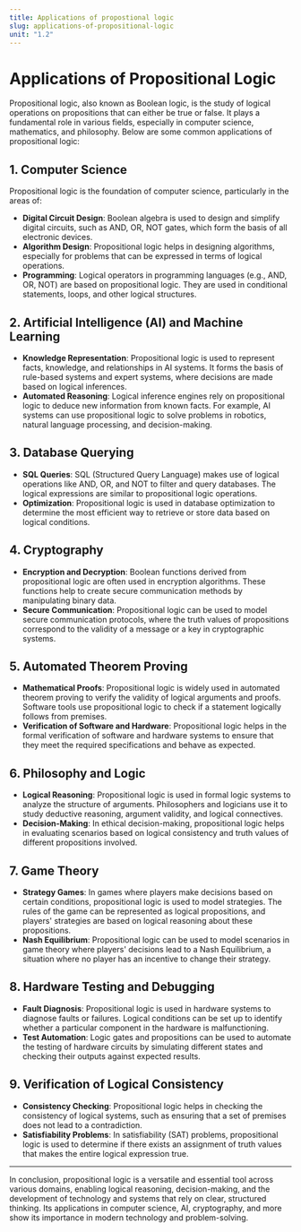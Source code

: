 ```yaml
---
title: Applications of propostional logic
slug: applications-of-propositional-logic
unit: "1.2"
---
```

# Applications of Propositional Logic

Propositional logic, also known as Boolean logic, is the study of logical operations on propositions that can either be true or false. It plays a fundamental role in various fields, especially in computer science, mathematics, and philosophy. Below are some common applications of propositional logic:

## 1. **Computer Science**
Propositional logic is the foundation of computer science, particularly in the areas of:
- **Digital Circuit Design**: Boolean algebra is used to design and simplify digital circuits, such as AND, OR, NOT gates, which form the basis of all electronic devices.
- **Algorithm Design**: Propositional logic helps in designing algorithms, especially for problems that can be expressed in terms of logical operations.
- **Programming**: Logical operators in programming languages (e.g., AND, OR, NOT) are based on propositional logic. They are used in conditional statements, loops, and other logical structures.

## 2. **Artificial Intelligence (AI) and Machine Learning**
- **Knowledge Representation**: Propositional logic is used to represent facts, knowledge, and relationships in AI systems. It forms the basis of rule-based systems and expert systems, where decisions are made based on logical inferences.
- **Automated Reasoning**: Logical inference engines rely on propositional logic to deduce new information from known facts. For example, AI systems can use propositional logic to solve problems in robotics, natural language processing, and decision-making.

## 3. **Database Querying**
- **SQL Queries**: SQL (Structured Query Language) makes use of logical operations like AND, OR, and NOT to filter and query databases. The logical expressions are similar to propositional logic operations.
- **Optimization**: Propositional logic is used in database optimization to determine the most efficient way to retrieve or store data based on logical conditions.

## 4. **Cryptography**
- **Encryption and Decryption**: Boolean functions derived from propositional logic are often used in encryption algorithms. These functions help to create secure communication methods by manipulating binary data.
- **Secure Communication**: Propositional logic can be used to model secure communication protocols, where the truth values of propositions correspond to the validity of a message or a key in cryptographic systems.

## 5. **Automated Theorem Proving**
- **Mathematical Proofs**: Propositional logic is widely used in automated theorem proving to verify the validity of logical arguments and proofs. Software tools use propositional logic to check if a statement logically follows from premises.
- **Verification of Software and Hardware**: Propositional logic helps in the formal verification of software and hardware systems to ensure that they meet the required specifications and behave as expected.

## 6. **Philosophy and Logic**
- **Logical Reasoning**: Propositional logic is used in formal logic systems to analyze the structure of arguments. Philosophers and logicians use it to study deductive reasoning, argument validity, and logical connectives.
- **Decision-Making**: In ethical decision-making, propositional logic helps in evaluating scenarios based on logical consistency and truth values of different propositions involved.

## 7. **Game Theory**
- **Strategy Games**: In games where players make decisions based on certain conditions, propositional logic is used to model strategies. The rules of the game can be represented as logical propositions, and players' strategies are based on logical reasoning about these propositions.
- **Nash Equilibrium**: Propositional logic can be used to model scenarios in game theory where players' decisions lead to a Nash Equilibrium, a situation where no player has an incentive to change their strategy.

## 8. **Hardware Testing and Debugging**
- **Fault Diagnosis**: Propositional logic is used in hardware systems to diagnose faults or failures. Logical conditions can be set up to identify whether a particular component in the hardware is malfunctioning.
- **Test Automation**: Logic gates and propositions can be used to automate the testing of hardware circuits by simulating different states and checking their outputs against expected results.

## 9. **Verification of Logical Consistency**
- **Consistency Checking**: Propositional logic helps in checking the consistency of logical systems, such as ensuring that a set of premises does not lead to a contradiction.
- **Satisfiability Problems**: In satisfiability (SAT) problems, propositional logic is used to determine if there exists an assignment of truth values that makes the entire logical expression true.

---

In conclusion, propositional logic is a versatile and essential tool across various domains, enabling logical reasoning, decision-making, and the development of technology and systems that rely on clear, structured thinking. Its applications in computer science, AI, cryptography, and more show its importance in modern technology and problem-solving.
